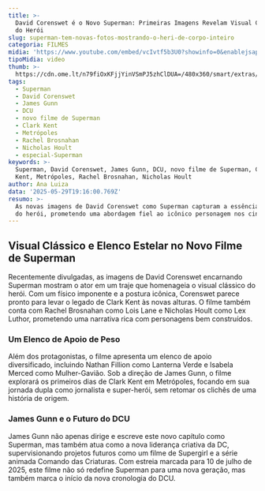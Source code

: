 ```yaml
---
title: >-
  David Corenswet é o Novo Superman: Primeiras Imagens Revelam Visual Clássico
  do Herói
slug: superman-tem-novas-fotos-mostrando-o-heri-de-corpo-inteiro
categoria: FILMES
midia: 'https://www.youtube.com/embed/vcIvtf5b3U0?showinfo=0&enablejsapi=1'
tipoMidia: video
thumb: >-
  https://cdn.ome.lt/n79fiOxKFjjYinVSmPJ5zhClDUA=/480x360/smart/extras/conteudos/Captura_de_Tela_2025-05-29_as_15.36.47.png
tags:
  - Superman
  - David Corenswet
  - James Gunn
  - DCU
  - novo filme de Superman
  - Clark Kent
  - Metrópoles
  - Rachel Brosnahan
  - Nicholas Hoult
  - especial-Superman
keywords: >-
  Superman, David Corenswet, James Gunn, DCU, novo filme de Superman, Clark
  Kent, Metrópoles, Rachel Brosnahan, Nicholas Hoult
author: Ana Luiza
data: '2025-05-29T19:16:00.769Z'
resumo: >-
  As novas imagens de David Corenswet como Superman capturam a essência clássica
  do herói, prometendo uma abordagem fiel ao icônico personagem nos cinemas.
---
```


## Visual Clássico e Elenco Estelar no Novo Filme de Superman

<blockquote class="twitter-tweet"><a href="https://twitter.com/user/status/1928151552436342943"></a></blockquote>

Recentemente divulgadas, as imagens de David Corenswet encarnando Superman mostram o ator em um traje que homenageia o visual clássico do herói. Com um físico imponente e a postura icônica, Corenswet parece pronto para levar o legado de Clark Kent às novas alturas. O filme também conta com Rachel Brosnahan como Lois Lane e Nicholas Hoult como Lex Luthor, prometendo uma narrativa rica com personagens bem construídos.

### Um Elenco de Apoio de Peso

Além dos protagonistas, o filme apresenta um elenco de apoio diversificado, incluindo Nathan Fillion como Lanterna Verde e Isabela Merced como Mulher-Gavião. Sob a direção de James Gunn, o filme explorará os primeiros dias de Clark Kent em Metrópoles, focando em sua jornada dupla como jornalista e super-herói, sem retomar os clichês de uma história de origem.

### James Gunn e o Futuro do DCU

James Gunn não apenas dirige e escreve este novo capítulo como Superman, mas também atua como a nova liderança criativa da DC, supervisionando projetos futuros como um filme de Supergirl e a série animada Comando das Criaturas. Com estreia marcada para 10 de julho de 2025, este filme não só redefine Superman para uma nova geração, mas também marca o início da nova cronologia do DCU.
